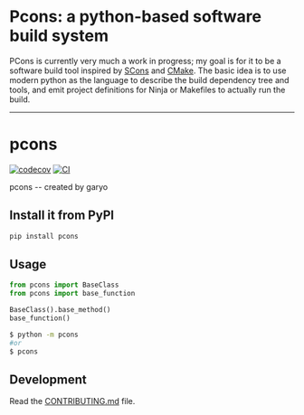 
# Pcons: a python-based software build system

PCons is currently very much a work in progress; my goal is for it to be a software build tool inspired by [SCons](https://scons.org) and [CMake](https://cmake.org). The basic idea is to use modern python as the language to describe the build dependency tree and tools, and emit project definitions for Ninja or Makefiles to actually run the build. 

---
# pcons

[![codecov](https://codecov.io/gh/garyo/pcons/branch/main/graph/badge.svg?token=pcons_token_here)](https://codecov.io/gh/garyo/pcons)
[![CI](https://github.com/garyo/pcons/actions/workflows/main.yml/badge.svg)](https://github.com/garyo/pcons/actions/workflows/main.yml)

pcons -- created by garyo

## Install it from PyPI

```bash
pip install pcons
```

## Usage

```py
from pcons import BaseClass
from pcons import base_function

BaseClass().base_method()
base_function()
```

```bash
$ python -m pcons
#or
$ pcons
```

## Development

Read the [CONTRIBUTING.md](CONTRIBUTING.md) file.
